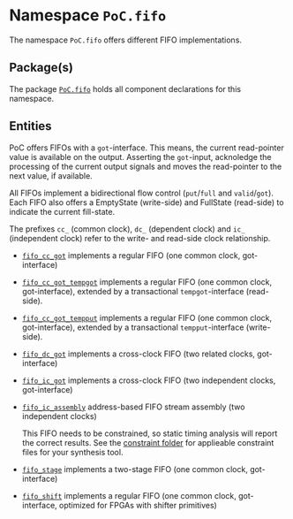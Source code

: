 # Namespace `PoC.fifo`

The namespace `PoC.fifo` offers different FIFO implementations.


## Package(s)

The package [`PoC.fifo`][fifo.pkg] holds all component declarations for this namespace.


## Entities

PoC offers FIFOs with a `got`-interface. This means, the current read-pointer value
is available on the output. Asserting the `got`-input, acknoledge the processing of
the current output signals and moves the read-pointer to the next value, if available.  

All FIFOs implement a bidirectional flow control (`put`/`full` and `valid`/`got`).
Each FIFO also offers a EmptyState (write-side) and FullState (read-side) to indicate
the current fill-state.

The prefixes `cc_` (common clock), `dc_` (dependent clock) and `ic_` (independent
clock) refer to the write- and read-side clock relationship.

 -  [`fifo_cc_got`][fifo_cc_got] implements a regular FIFO (one common clock, got-interface)
 -  [`fifo_cc_got_tempgot`][fifo_cc_got_tempgot] implements a regular FIFO (one common clock, got-interface), extended by a transactional `tempgot`-interface (read-side). 
 -  [`fifo_cc_got_tempput`][fifo_cc_got_tempput] implements a regular FIFO (one common clock, got-interface), extended by a transactional `tempput`-interface (write-side). 
 -  [`fifo_dc_got`][fifo_dc_got] implements a cross-clock FIFO (two related clocks, got-interface)
 -  [`fifo_ic_got`][fifo_ic_got] implements a cross-clock FIFO (two independent clocks, got-interface)
 -  [`fifo_ic_assembly`][fifo_ic_assembly] address-based FIFO stream assembly (two independent clocks)

    This FIFO needs to be constrained, so static timing analysis will report the correct results. See the [constraint folder][const_fifo] for applieable constraint files for your synthesis tool.

 -  [`fifo_stage`][fifo_stage] implements a two-stage FIFO (one common clock, got-interface)
 -  [`fifo_shift`][fifo_shift] implements a regular FIFO (one common clock,
    got-interface, optimized for FPGAs with shifter primitives)



 [fifo.pkg]:			fifo.pkg.vhdl
 [fifo_cc_got]:			fifo_cc_got.vhdl
 [fifo_cc_got_tempgot]:	fifo_cc_got_tempgot.vhdl
 [fifo_cc_got_tempput]:	fifo_cc_got_tempput.vhdl
 [fifo_dc_got]:			fifo_dc_got.vhdl
 [fifo_ic_got]:			fifo_ic_got.vhdl
 [fifo_ic_assembly]:	fifo_ic_assembly.vhdl
 [fifo_stage]:			fifo_stage.vhdl
 [fifo_shift]:			fifo_shift.vhdl


 [const_fifo]:			../../../ucf/fifo
